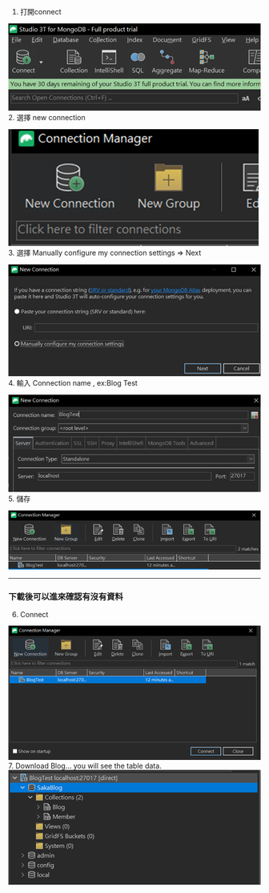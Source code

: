 1. 打開connect

![img_2.png](explain_pic/img_2.png)
2. 選擇 new connection

![img_1.png](explain_pic/img_1.png)
3. 選擇 Manually configure my connection settings => Next

![img.png](explain_pic/img.png)
4. 輸入 Connection name , ex:Blog Test

![img_3.png](explain_pic/img_3.png)
5. 儲存

![img_4.png](explain_pic/img_4.png)
-- -
### 下載後可以進來確認有沒有資料
6. Connect 

![img_5.png](explain_pic/img_5.png)
7. Download Blog… you will see the table data.
![img_6.png](explain_pic/img_6.png)